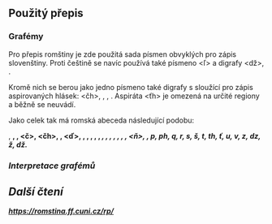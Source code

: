 
## Použitý přepis

### Grafémy

Pro přepis romštiny je zde použitá sada písmen obvyklých pro zápis slovenštiny.
Proti češtině se navíc používá také písmeno <ľ> a digrafy <dž>, <dz>.

Kromě nich se berou jako jedno písmeno také digrafy s <h> sloužící pro zápis
aspirovaných hlásek: <čh>, <kh>, <ph>, <th>. Aspiráta <ťh> je omezená na
určité regiony a běžně se neuvádí.

Jako celek tak má romská abeceda následující podobu:

<a>, <b>, <c>, <č>, <čh>, <d>, <ď>, <e>, <f>, <g>, <h>, <ch>,
<i>, <j>, <k>, <kh>, <l>, <m>, <n>, <ň>, <o>, p, ph, q, r, s, š, t, th, ť, u, v, z, dz, ž, dž.

### Interpretace grafémů


## Další čtení

https://romstina.ff.cuni.cz/rp/
